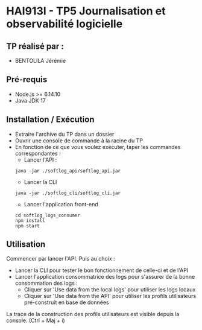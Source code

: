 # HAI913I - TP5 Journalisation et observabilité logicielle

## TP réalisé par :
- BENTOLILA Jérémie

## Pré-requis

- Node.js >= 6.14.10 
- Java JDK 17

## Installation / Exécution

- Extraire l'archive du TP dans un dossier
- Ouvrir une console de commande à la racine du TP
- En fonction de ce que vous voulez exécuter, taper les commandes correspondantes :
  - Lancer l'API :
  ``` 
  java -jar ./softlog_api/softlog_api.jar
  ```
  - Lancer la CLI 
  ``` 
  java -jar ./softlog_cli/softlog_cli.jar
  ``` 
  - Lancer l'application front-end
  ```
  cd softlog_logs_consumer
  npm install
  npm start
  ```
## Utilisation

Commencer par lancer l'API. 
Puis au choix :
- Lancer la CLI pour tester le bon fonctionnement de celle-ci et de l'API
- Lancer l'application consommatrice des logs pour s'assurer de la bonne consommation des logs :
  - Cliquer sur 'Use data from the local logs' pour utiliser les logs locaux
  - Cliquer sur 'Use data from the API' pour utiliser les profils utilisateurs pré-construit en base de données

La trace de la construction des profils utilisateurs est visible depuis la console. (Ctrl + Maj + i)
